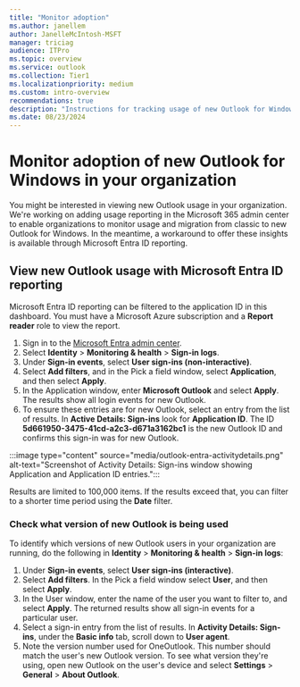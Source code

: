 ```yaml
---
title: "Monitor adoption"
ms.author: janellem
author: JanelleMcIntosh-MSFT
manager: triciag
audience: ITPro
ms.topic: overview
ms.service: outlook
ms.collection: Tier1
ms.localizationpriority: medium
ms.custom: intro-overview
recommendations: true
description: "Instructions for tracking usage of new Outlook for Windows by users in organizations."
ms.date: 08/23/2024
---
```


# Monitor adoption of new Outlook for Windows in your organization

You might be interested in viewing new Outlook usage in your organization. We're working on adding usage reporting in the Microsoft 365 admin center to enable organizations to monitor usage and migration from classic to new Outlook for Windows. In the meantime, a workaround to offer these insights is available through Microsoft Entra ID reporting.

## View new Outlook usage with Microsoft Entra ID reporting

Microsoft Entra ID reporting can be filtered to the application ID in this dashboard. You must have a Microsoft Azure subscription and a **Report reader** role to view the report.

1. Sign in to the [Microsoft Entra admin center](https://entra.microsoft.com/#home).
1. Select **Identity** > **Monitoring & health** > **Sign-in logs**.
1. Under **Sign-in events**, select **User sign-ins (non-interactive)**.
1. Select **Add filters**, and in the Pick a field window, select **Application**, and then select **Apply**.
1. In the Application window, enter **Microsoft Outlook** and select **Apply**. The results show all login events for new Outlook.
1. To ensure these entries are for new Outlook, select an entry from the list of results. In **Active Details: Sign-ins** look for **Application ID**. The ID **5d661950-3475-41cd-a2c3-d671a3162bc1** is the new Outlook ID and confirms this sign-in was for new Outlook.

:::image type="content" source="media/outlook-entra-activitydetails.png" alt-text="Screenshot of Activity Details: Sign-ins window showing Application and Application ID entries.":::

Results are limited to 100,000 items. If the results exceed that, you can filter to a shorter time period using the **Date** filter.

### Check what version of new Outlook is being used

To identify which versions of new Outlook users in your organization are running, do the following in **Identity** > **Monitoring & health** > **Sign-in logs**:

1. Under **Sign-in events**, select **User sign-ins (interactive)**.
1. Select **Add filters**. In the Pick a field window select **User**, and then select **Apply**.
1. In the User window, enter the name of the user you want to filter to, and select **Apply**. The returned results show all sign-in events for a particular user.
1. Select a sign-in entry from the list of results. In **Activity Details: Sign-ins**, under the **Basic info** tab, scroll down to **User agent**.
1. Note the version number used for OneOutlook. This number should match the user's new Outlook version. To see what version they're using, open new Outlook on the user's device and select **Settings** > **General** > **About Outlook**.